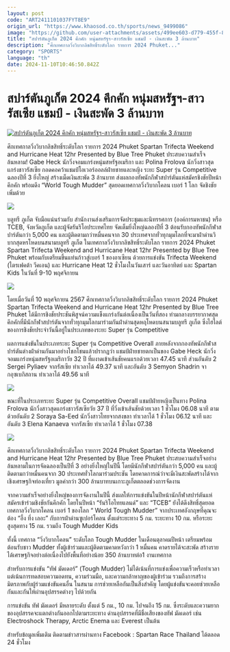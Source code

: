 ```yaml
---
layout: post
code: "ART2411101037FYT8E9"
origin_url: "https://www.khaosod.co.th/sports/news_9499086"
image: "https://github.com/user-attachments/assets/499ee603-d779-455f-8c4b-e719e07b8672"
title: "สปาร์ตันภูเก็ต 2024 คึกคัก หนุ่มสหรัฐฯ-สาวรัสเซีย แชมป์ - เงินสะพัด 3 ล้านบาท"
description: "ศึกเทศกาลวิ่งวิบากลิขสิทธิ์ระดับโลก รายการ 2024 Phuket..."
category: "SPORTS"
language: "th"
date: 2024-11-10T10:46:50.842Z
---
```


# สปาร์ตันภูเก็ต 2024 คึกคัก หนุ่มสหรัฐฯ-สาวรัสเซีย แชมป์ - เงินสะพัด 3 ล้านบาท

[![สปาร์ตันภูเก็ต 2024 คึกคัก หนุ่มสหรัฐฯ-สาวรัสเซีย แชมป์ - เงินสะพัด 3 ล้านบาท](https://www.khaosod.co.th/wpapp/uploads/2024/11/sdgre.jpg "สปาร์ตันภูเก็ต 2024 คึกคัก หนุ่มสหรัฐฯ-สาวรัสเซีย แชมป์ - เงินสะพัด 3 ล้านบาท")](https://www.khaosod.co.th/wpapp/uploads/2024/11/sdgre.jpg)

ศึกเทศกาลวิ่งวิบากลิขสิทธิ์ระดับโลก รายการ 2024 Phuket Spartan Trifecta Weekend and Hurricane Heat 12hr Presented by Blue Tree Phuket ประสบความสำเร็จล้นหลาม! Gabe Heck นักวิ่งจอมแกร่งหนุ่มสหรัฐอเมริกา และ Polina Frolova นักวิ่งสาวสุดแกร่งชาวรัสเซีย กอดคอคว้าแชมป์โอเวอร์ออลล์ฝ่ายชายและหญิง ระยะ Super รุ่น Competitive ฉลองปีที่ 3 ยิ่งใหญ่ สร้างเม็ดเงินสะพัด 3 ล้านบาท ส่งผลกองทัพนักกีฬาสปาร์ตันแห่สมัครชิงชัยปีหน้าคึกคัก พร้อมดึง “World Tough Mudder” สุดยอดเทศกาลวิ่งวิบากโคลน เบอร์ 1 โลก จัดชิงชัยเพิ่มด้วย

![](https://www.khaosod.co.th/wpapp/uploads/2024/11/S__606036149.jpg)

บลูทรี ภูเก็ต จับมือแน่นร่วมกับ สำนักงานส่งเสริมการจัดประชุมและนิทรรศการ (องค์การมหาชน) หรือ TCEB, จังหวัดภูเก็ต และผู้จัดรันริโอประเทศไทย จัดเต็มยิ่งใหญ่ฉลองปีที่ 3 ต้อนรับกองทัพนักกีฬาสปาร์ตันกว่า 5,000 คน และผู้ติดตามกว่าหมื่นคนจาก 30 ประเทศจากทั่วทุกมุมโลกที่จะมาฝ่าด่านวิบากสุดหรโหดบนสนามบลูทรี ภูเก็ต ในเทศกาลวิ่งวิบากลิขสิทธิ์ระดับโลก รายการ 2024 Phuket Spartan Trifecta Weekend and Hurricane Heat 12hr Presented by Blue Tree Phuket พร้อมกับเตรียมขึ้นแท่นก้าวสู่เบอร์ 1 ของอาเซียน ด้วยการแข่งขัน Trifecta Weekend (ไตรเฟคต้า วีคเอน) และ Hurricane Heat 12 ชั่วโมงในวันเสาร์ และวันอาทิตย์ และ Spartan Kids ในวันที่ 9-10 พฤศจิกายน

![](https://www.khaosod.co.th/wpapp/uploads/2024/11/S__606036138.jpg)

โดยเมื่อวันที่ 10 พฤศจิกายน 2567 ศึกเทศกาลวิ่งวิบากลิขสิทธิ์ระดับโลก รายการ 2024 Phuket Spartan Trifecta Weekend and Hurricane Heat 12hr Presented by Blue Tree Phuket ได้มีการชิงชัยประชันพิสูจน์ความแข็งแกร่งกันต่อเนื่องเป็นวันที่สอง ท่ามกลางบรรยากาศสุดคึกคักที่มีนักกีฬาสปาร์ตันจากทั่วทุกมุมโลกมาร่วมกันฝ่าด่านสุดหฤโหดบนสนามบลูทรี ภูเก็ต ซึ่งไฮไลต์ของการชิงชัยประจำวันนี้อยู่ในประเภทของระยะ Super รุ่น Competitive

ผลการแข่งขันในประเภทระยะ Super รุ่น Competitive Overall ภายหลังจากกองทัพนักกีฬาสปาร์ตันต่างฝ่าด่านกันมาอย่างโชกโชนแล้วปรากฏว่า แชมป์ฝ่ายชายตกเป็นของ Gabe Heck นักวิ่งจอมแกร่งหนุ่มสหรัฐอเมริกาวัย 32 ปี ที่ผงาดเข้าเส้นชัยคนแรกด้วยเวลา 47.45 นาที ส่วนอันดับ 2 Sergei Pyliaev จากรัสเซีย ทำเวลาได้ 49.37 นาที และอันดับ 3 Semyon Shadrin จากอุซเบกิสถาน ทำเวลาได้ 49.56 นาที

![](https://www.khaosod.co.th/wpapp/uploads/2024/11/S__606036207.jpg)

ขณะที่ในประเภทระยะ Super รุ่น Competitive Overall แชมป์ฝ่ายหญิงเป็นทาง Polina Frolova นักวิ่งสาวสุดแกร่งชาวรัสเซียวัย 37 ปี ที่วิ่งเข้าเส้นชัยด้วยเวลา 1 ชั่วโมง 06.08 นาที ตามด้วยอันดับ 2 Soraya Sa-Eed นักวิ่งสาวไทยจากสงขลา ทำเวลาได้ 1 ชั่วโมง 06.12 นาที และอันดับ 3 Elena Kanaeva จากรัสเซีย ทำเวลาได้ 1 ชั่วโมง 07.38

![](https://www.khaosod.co.th/wpapp/uploads/2024/11/S__606036224.jpg)

ศึกเทศกาลวิ่งวิบากลิขสิทธิ์ระดับโลก รายการ 2024 Phuket Spartan Trifecta Weekend and Hurricane Heat 12hr Presented by Blue Tree Phuket ประสบความสำเร็จอย่างล้นหลามในการจัดฉลองเป็นปีที่ 3 อย่างยิ่งใหญ่ในปีนี้ โดยมีนักกีฬาสปาร์ตันกว่า 5,000 คน และผู้ติดตามกว่าหมื่นคนจาก 30 ประเทศทั่วโลกมาร่วมประชัน โดยคาดการณ์ว่าจะมีเงินสะพัดสร้างได้จากเชิงเศรษฐกิจท่องเที่ยว มูลค่ากว่า 300 ล้านบาทบนเกาะภูเก็ตตลอดช่วงการจัดงาน

จากความสำเร็จอย่างยิ่งใหญ่ของการจัดงานในปีนี้ ส่งผลให้การแข่งขันในปีหน้านักกีฬาสปาร์ตันแห่สมัครเข้าร่วมชิงชัยกันคึกคัก โดยในปีหน้า “รันริโอไทยแลนด์” และ “TCEB” ยังได้ดึงสิทธิ์สุดยอดเทศกาลวิ่งวิบากโคลน เบอร์ 1 ของโลก “ World Tough Mudder” จากประเทศอังกฤษที่คุณจะต้อง “อึ้ง ทึ่ง เลอะ” กับการฝ่าด่านซูเปอร์โคลน ตั้งแต่ระยะทาง 5 กม. ระยะทาง 10 กม. หรือระยะสูงสุดทาง 15 กม. รวมถึง Tough Mudder Kids

ทั้งนี้ เทศกาล “วิ่งวิบากโคลน” ระดับโลก Tough Mudder ในเดือนตุลาคมปีหน้า เตรียมพร้อมต้อนรับชาว Mudder ทั้งผู้เข้าร่วมและผู้ติดตามคาดหวังกว่า 1 หมื่นคน คาดรายได้จะสะพัด สร้างรายได้เศรษฐกิจอย่างต่อเนื่องไปยังพื้นที่อย่างน้อย 350 ล้านบาทต่อ1 งานเทศกาล

สำหรับการแข่งขัน “ทัฟ มัดเดอร์” (Tough Mudder) ไม่ได้เน้นที่การแข่งเพื่อความเร็วหรือทำเวลา แต่เน้นการทดสอบความอดทน, ความร่วมมือ, และความกล้าหาญของผู้เข้าร่วม รวมถึงการสร้างมิตรภาพกับผู้ร่วมแข่งขันคนอื่น ในสนาม การช่วยเหลือกันเป็นสิ่งสำคัญ โดยผู้แข่งขันจะคอยช่วยเหลือกันและกันให้ผ่านอุปสรรคต่างๆ ไปด้วยกัน

การแข่งขัน ทัฟ มัดเดอร์ มีหลายระดับ ตั้งแต่ 5 กม., 10 กม. ไปจนถึง 15 กม. ซึ่งระดับและความยากของอุปสรรคจะแตกต่างกันออกไปตามระยะทาง ด่านอุปสรรคที่มีชื่อเสียงของทัฟ มัดเดอร์ เช่น Electroshock Therapy, Arctic Enema และ Everest เป็นต้น

สำหรับข้อมูลเพิ่มเติม ติดตามข่าวสารผ่านทาง Facebook : Spartan Race Thailand ได้ตลอด 24 ชั่วโมง